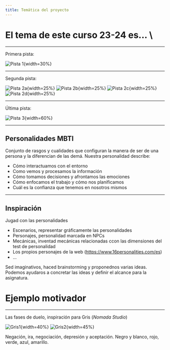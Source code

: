 ```yaml
---
title: Temática del proyecto
---
```


# El tema de este curso 23-24 es... \

---

Primera pista:

![Pista 1](personalidad.png){width=30%}

---

Segunda pista:

![Pista 2a](consul.png){width=25%}
![Pista 2b](logico.png){width=25%}
![Pista 2c](protagonista.png){width=25%}
![Pista 2d](virtuoso.png){width=25%}

---

Última pista: 

![Pista 3](dimensiones.png){width=60%}

---

## Personalidades MBTI

Conjunto de rasgos y cualidades que configuran la manera de ser de una persona y la diferencian de las demá.
Nuestra personalidad describe:

- Cómo interactuamos con el entorno
- Como vemos y procesamos la información
- Cómo tomamos decisiones y afrontamos las emociones
- Cómo enfocamos el trabajo y cómo nos planificamos 
- Cuál es la confianza que tenemos en nosotros mismos

---

## Inspiración

Jugad con las personalidades

- Escenarios, representar gráficamente las personalidades
- Personajes, personalidad marcada en NPCs
- Mecánicas, inventad mecánicas relacionadas ccon las dimensiones del test de personalidad
- Los propios personajes de la web (https://www.16personalities.com/es)
- ...

Sed imaginativos, haced brainstorming y proponednos varias ideas.
Podemos ayudaros a concretar las ideas y definir el alcance para la asignatura.



# Ejemplo motivador

---

Las fases de duelo, inspiración para Gris (*Nomada Studio*)

![Gris1](gris1.jpeg){width=40%}
![Gris2](gris2.jpg){width=45%}

Negación, ira, negociación, depresión y aceptación.
Negro y blanco, rojo, verde, azul, amarillo.

